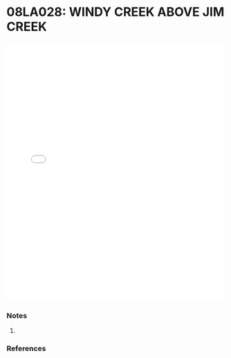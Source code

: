 # 08LA028: WINDY CREEK ABOVE JIM CREEK

<iframe src="/_static/stations/08LA028_fdc.html" width="100%" height="600" frameborder="0"></iframe>

### Notes
1. 

### References

